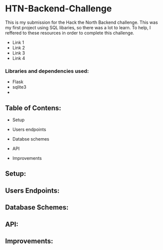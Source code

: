 # HTN-Backend-Challenge
This is my submission for the Hack the North Backend challenge. 
This was my first project using SQL libaries, so there was a lot to learn. To help, I reffered to these resources in order to complete this challenge. 
- Link 1
- Link 2
- Link 3
- Link 4

### Libraries and dependencies used:
- Flask
- sqlite3
- 

## Table of Contens:
- Setup

- Users endpoints

- Databse schemes

- API

- Improvements

## Setup:


## Users Endpoints:


## Database Schemes:


## API:


## Improvements:
